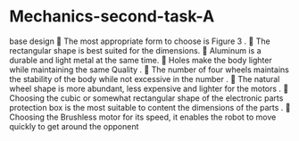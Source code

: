 # Mechanics-second-task-A
base design
 The most appropriate form to choose is Figure 3 .
 The rectangular shape is best suited for the dimensions.
 Aluminum is a durable and light metal at the same time.
 Holes make the body lighter while maintaining the same Quality .
 The number of four wheels maintains the stability of the body while not excessive in 
the number .
 The natural wheel shape is more abundant, less expensive and lighter for the motors .
 Choosing the cubic or somewhat rectangular shape of the electronic parts protection 
box is the most suitable to content the dimensions of the parts .
 Choosing the Brushless motor for its speed, it enables the robot to move quickly to 
get around the opponent
